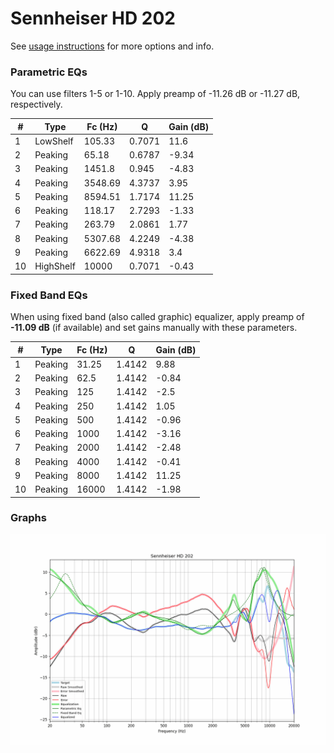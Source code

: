 # Sennheiser HD 202
See [usage instructions](https://github.com/jaakkopasanen/AutoEq#usage) for more options and info.

### Parametric EQs
You can use filters 1-5 or 1-10. Apply preamp of -11.26 dB or -11.27 dB, respectively.

|   # | Type      |   Fc (Hz) |      Q |   Gain (dB) |
|-----|-----------|-----------|--------|-------------|
|   1 | LowShelf  |    105.33 | 0.7071 |       11.6  |
|   2 | Peaking   |     65.18 | 0.6787 |       -9.34 |
|   3 | Peaking   |   1451.8  | 0.945  |       -4.83 |
|   4 | Peaking   |   3548.69 | 4.3737 |        3.95 |
|   5 | Peaking   |   8594.51 | 1.7174 |       11.25 |
|   6 | Peaking   |    118.17 | 2.7293 |       -1.33 |
|   7 | Peaking   |    263.79 | 2.0861 |        1.77 |
|   8 | Peaking   |   5307.68 | 4.2249 |       -4.38 |
|   9 | Peaking   |   6622.69 | 4.9318 |        3.4  |
|  10 | HighShelf |  10000    | 0.7071 |       -0.43 |

### Fixed Band EQs
When using fixed band (also called graphic) equalizer, apply preamp of **-11.09 dB** (if available) and set gains manually with these parameters.

|   # | Type    |   Fc (Hz) |      Q |   Gain (dB) |
|-----|---------|-----------|--------|-------------|
|   1 | Peaking |     31.25 | 1.4142 |        9.88 |
|   2 | Peaking |     62.5  | 1.4142 |       -0.84 |
|   3 | Peaking |    125    | 1.4142 |       -2.5  |
|   4 | Peaking |    250    | 1.4142 |        1.05 |
|   5 | Peaking |    500    | 1.4142 |       -0.96 |
|   6 | Peaking |   1000    | 1.4142 |       -3.16 |
|   7 | Peaking |   2000    | 1.4142 |       -2.48 |
|   8 | Peaking |   4000    | 1.4142 |       -0.41 |
|   9 | Peaking |   8000    | 1.4142 |       11.25 |
|  10 | Peaking |  16000    | 1.4142 |       -1.98 |

### Graphs
![](./Sennheiser%20HD%20202.png)
